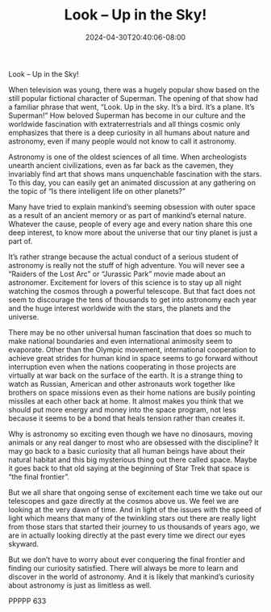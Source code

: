 ﻿---
title: "Look – Up in the Sky!"
date: 2024-04-30T20:40:06-08:00
description: "TXT Tips for Web Success"
featured_image: "/images/TXT.jpg"
tags: ["TXT"]
---

Look – Up in the Sky!

When television was young, there was a hugely popular show based on the still popular fictional character of Superman.  The opening of that show had a familiar phrase that went, “Look.  Up in the sky.  It’s a bird.  It’s a plane.  It’s Superman!”  How beloved Superman has become in our culture and the worldwide fascination with extraterrestrials and all things cosmic only emphasizes that there is a deep curiosity in all humans about nature and astronomy, even if many people would not know to call it astronomy.

Astronomy is one of the oldest sciences of all time.  When archeologists unearth ancient civilizations, even as far back as the cavemen, they invariably find art that shows mans unquenchable fascination with the stars.  To this day, you can easily get an animated discussion at any gathering on the topic of “Is there intelligent life on other planets?”  

Many have tried to explain mankind’s seeming obsession with outer space as a result of an ancient memory or as part of mankind’s eternal nature.  Whatever the cause, people of every age and every nation share this one deep interest, to know more about the universe that our tiny planet is just a part of.

It’s rather strange because the actual conduct of a serious student of astronomy is really not the stuff of high adventure.  You will never see a “Raiders of the Lost Arc” or “Jurassic Park” movie made about an astronomer.  Excitement for lovers of this science is to stay up all night watching the cosmos through a powerful telescope.  But that fact does not seem to discourage the tens of thousands to get into astronomy each year and the huge interest worldwide with the stars, the planets and the universe.

There may be no other universal human fascination that does so much to make national boundaries and even international animosity seem to evaporate.  Other than the Olympic movement, international cooperation to achieve great strides for human kind in space seems to go forward without interruption even when the nations cooperating in those projects are virtually at war back on the surface of the earth.  It is a strange thing to watch as Russian, American and other astronauts work together like brothers on space missions even as their home nations are busily pointing missiles at each other back at home.  It almost makes you think that we should put more energy and money into the space program, not less because it seems to be a bond that heals tension rather than creates it.

Why is astronomy so exciting even though we have no dinosaurs, moving animals or any real danger to most who are obsessed with the discipline?  It may go back to a basic curiosity that all human beings have about their natural habitat and this big mysterious thing out there called space.  Maybe it goes back to that old saying at the beginning of Star Trek that space is “the final frontier”.  

But we all share that ongoing sense of excitement each time we take out our telescopes and gaze directly at the cosmos above us.  We feel we are looking at the very dawn of time.  And in light of the issues with the speed of light which means that many of the twinkling stars out there are really light from those stars that started their journey to us thousands of years ago, we are in actually looking directly at the past every time we direct our eyes skyward.

But we don’t have to worry about ever conquering the final frontier and finding our curiosity satisfied.  There will always be more to learn and discover in the world of astronomy.  And it is likely that mankind’s curiosity about astronomy is just as limitless as well.

PPPPP 633

